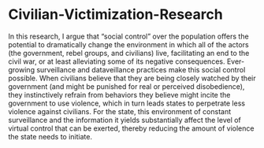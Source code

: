 # Civilian-Victimization-Research
In this research, I argue that “social control” over
the population offers the potential to dramatically change the environment in which all of the actors
(the government, rebel groups, and civilians) live, facilitating an end to the civil war, or at least
alleviating some of its negative consequences. Ever-growing surveillance and dataveillance
practices make this social control possible. When civilians believe that they are being closely
watched by their government (and might be punished for real or perceived disobedience), they
instinctively refrain from behaviors they believe might incite the government to use violence, which
in turn leads states to perpetrate less violence against civilians. For the state, this environment of
constant surveillance and the information it yields substantially affect the level of virtual control
that can be exerted, thereby reducing the amount of violence the state needs to initiate.
